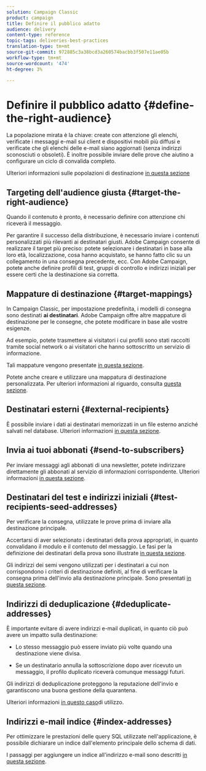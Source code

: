 ```yaml
---
solution: Campaign Classic
product: campaign
title: Definire il pubblico adatto
audience: delivery
content-type: reference
topic-tags: deliveries-best-practices
translation-type: tm+mt
source-git-commit: 972885c3a38bcd3a260574bacbb3f507e11ae05b
workflow-type: tm+mt
source-wordcount: '474'
ht-degree: 3%

---
```



# Definire il pubblico adatto {#define-the-right-audience}

La popolazione mirata è la chiave: create con attenzione gli elenchi, verificate i messaggi e-mail sui client e dispositivi mobili più diffusi e verificate che gli elenchi delle e-mail siano aggiornati (senza indirizzi sconosciuti o obsoleti). È inoltre possibile inviare delle prove che aiutino a configurare un ciclo di convalida completo.

Ulteriori informazioni sulle popolazioni di destinazione [in questa sezione](../../delivery/using/steps-defining-the-target-population.md)

## Targeting dell&#39;audience giusta {#target-the-right-audience}

Quando il contenuto è pronto, è necessario definire con attenzione chi riceverà il messaggio.

Per garantire il successo della distribuzione, è necessario inviare i contenuti personalizzati più rilevanti ai destinatari giusti.  Adobe Campaign consente di realizzare il target più preciso: potete selezionare i destinatari in base alla loro età, localizzazione, cosa hanno acquistato, se hanno fatto clic su un collegamento in una consegna precedente, ecc. Con  Adobe Campaign, potete anche definire profili di test, gruppi di controllo e indirizzi iniziali per essere certi che la destinazione sia corretta.

## Mappature di destinazione {#target-mappings}

In Campaign Classic, per impostazione predefinita, i modelli di consegna sono destinati **ai destinatari**.  Adobe Campaign offre altre mappature di destinazione per le consegne, che potete modificare in base alle vostre esigenze.

Ad esempio, potete trasmettere ai visitatori i cui profili sono stati raccolti tramite social network o ai visitatori che hanno sottoscritto un servizio di informazione.

Tali mappature vengono presentate [in questa sezione](../../delivery/using/selecting-a-target-mapping.md).

Potete anche creare e utilizzare una mappatura di destinazione personalizzata. Per ulteriori informazioni al riguardo, consulta [questa sezione](../../configuration/using/target-mapping.md).

## Destinatari esterni {#external-recipients}

È possibile inviare i dati ai destinatari memorizzati in un file esterno anziché salvati nel database. Ulteriori informazioni [in questa sezione](../../delivery/using/steps-defining-the-target-population.md#selecting-external-recipients).

## Invia ai tuoi abbonati {#send-to-subscribers}

Per inviare messaggi agli abbonati di una newsletter, potete indirizzare direttamente gli abbonati al servizio di informazioni corrispondente. Ulteriori informazioni [in questa sezione](../../delivery/using/managing-subscriptions.md#delivering-to-the-subscribers-of-a-service).


## Destinatari del test e indirizzi iniziali {#test-recipients-seed-addresses}

Per verificare la consegna, utilizzate le prove prima di inviare alla destinazione principale.

Accertarsi di aver selezionato i destinatari della prova appropriati, in quanto convalidano il modulo e il contenuto del messaggio. Le fasi per la definizione dei destinatari della prova sono illustrate [in questa sezione](../../delivery/using/steps-defining-the-target-population.md#selecting-the-proof-target).

Gli indirizzi dei semi vengono utilizzati per i destinatari a cui non corrispondono i criteri di destinazione definiti, al fine di verificare la consegna prima dell&#39;invio alla destinazione principale. Sono presentati [in questa sezione](../../delivery/using/about-seed-addresses.md).

## Indirizzi di deduplicazione {#deduplicate-addresses}

È importante evitare di avere indirizzi e-mail duplicati, in quanto ciò può avere un impatto sulla destinazione:

* Lo stesso messaggio può essere inviato più volte quando una destinazione viene divisa.

* Se un destinatario annulla la sottoscrizione dopo aver ricevuto un messaggio, il profilo duplicato riceverà comunque messaggi futuri.

Gli indirizzi di deduplicazione proteggono la reputazione dell&#39;invio e garantiscono una buona gestione della quarantena.

Ulteriori informazioni [in questo caso](../../workflow/using/deduplication.md#example--identify-the-duplicates-before-a-delivery)di utilizzo.

## Indirizzi e-mail indice {#index-addresses}

Per ottimizzare le prestazioni delle query SQL utilizzate nell&#39;applicazione, è possibile dichiarare un indice dall&#39;elemento principale dello schema di dati.

I passaggi per aggiungere un indice all&#39;indirizzo e-mail sono descritti [in questa sezione](../../configuration/using/database-mapping.md#indexed-fields).
